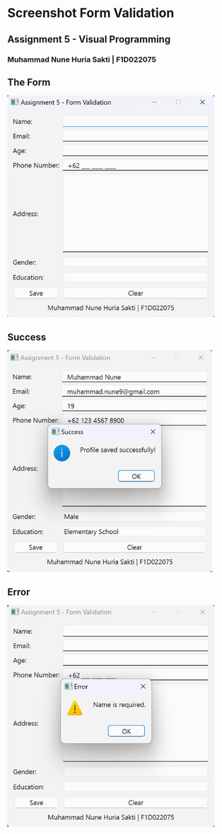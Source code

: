 # Screenshot Form Validation

## Assignment 5 - Visual Programming

### Muhammad Nune Huria Sakti | F1D022075

## The Form

<img src="https://github.com/muhnune/visual-prog/blob/main/pv25-week5/main.png" height=500px>

## Success

<img src="https://github.com/muhnune/visual-prog/blob/main/pv25-week5/success.png" height=500px>

## Error

<img src="https://github.com/muhnune/visual-prog/blob/main/pv25-week5/error.png" height=500px>
